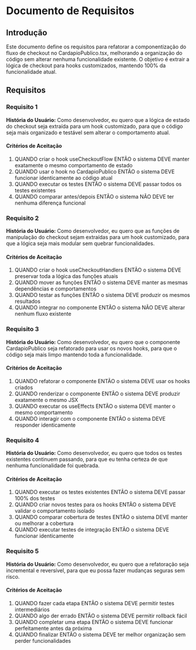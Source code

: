 # Documento de Requisitos

## Introdução

Este documento define os requisitos para refatorar a componentização do fluxo de checkout no CardapioPublico.tsx, melhorando a organização do código sem alterar nenhuma funcionalidade existente. O objetivo é extrair a lógica de checkout para hooks customizados, mantendo 100% da funcionalidade atual.

## Requisitos

### Requisito 1

**História do Usuário:** Como desenvolvedor, eu quero que a lógica de estado do checkout seja extraída para um hook customizado, para que o código seja mais organizado e testável sem alterar o comportamento atual.

#### Critérios de Aceitação

1. QUANDO criar o hook useCheckoutFlow ENTÃO o sistema DEVE manter exatamente o mesmo comportamento de estado
2. QUANDO usar o hook no CardapioPublico ENTÃO o sistema DEVE funcionar identicamente ao código atual
3. QUANDO executar os testes ENTÃO o sistema DEVE passar todos os testes existentes
4. QUANDO comparar antes/depois ENTÃO o sistema NÃO DEVE ter nenhuma diferença funcional

### Requisito 2

**História do Usuário:** Como desenvolvedor, eu quero que as funções de manipulação do checkout sejam extraídas para um hook customizado, para que a lógica seja mais modular sem quebrar funcionalidades.

#### Critérios de Aceitação

1. QUANDO criar o hook useCheckoutHandlers ENTÃO o sistema DEVE preservar toda a lógica das funções atuais
2. QUANDO mover as funções ENTÃO o sistema DEVE manter as mesmas dependências e comportamentos
3. QUANDO testar as funções ENTÃO o sistema DEVE produzir os mesmos resultados
4. QUANDO integrar no componente ENTÃO o sistema NÃO DEVE alterar nenhum fluxo existente

### Requisito 3

**História do Usuário:** Como desenvolvedor, eu quero que o componente CardapioPublico seja refatorado para usar os novos hooks, para que o código seja mais limpo mantendo toda a funcionalidade.

#### Critérios de Aceitação

1. QUANDO refatorar o componente ENTÃO o sistema DEVE usar os hooks criados
2. QUANDO renderizar o componente ENTÃO o sistema DEVE produzir exatamente o mesmo JSX
3. QUANDO executar os useEffects ENTÃO o sistema DEVE manter o mesmo comportamento
4. QUANDO interagir com o componente ENTÃO o sistema DEVE responder identicamente

### Requisito 4

**História do Usuário:** Como desenvolvedor, eu quero que todos os testes existentes continuem passando, para que eu tenha certeza de que nenhuma funcionalidade foi quebrada.

#### Critérios de Aceitação

1. QUANDO executar os testes existentes ENTÃO o sistema DEVE passar 100% dos testes
2. QUANDO criar novos testes para os hooks ENTÃO o sistema DEVE validar o comportamento isolado
3. QUANDO comparar cobertura de testes ENTÃO o sistema DEVE manter ou melhorar a cobertura
4. QUANDO executar testes de integração ENTÃO o sistema DEVE funcionar identicamente

### Requisito 5

**História do Usuário:** Como desenvolvedor, eu quero que a refatoração seja incremental e reversível, para que eu possa fazer mudanças seguras sem risco.

#### Critérios de Aceitação

1. QUANDO fazer cada etapa ENTÃO o sistema DEVE permitir testes intermediários
2. QUANDO algo der errado ENTÃO o sistema DEVE permitir rollback fácil
3. QUANDO completar uma etapa ENTÃO o sistema DEVE funcionar perfeitamente antes da próxima
4. QUANDO finalizar ENTÃO o sistema DEVE ter melhor organização sem perder funcionalidades